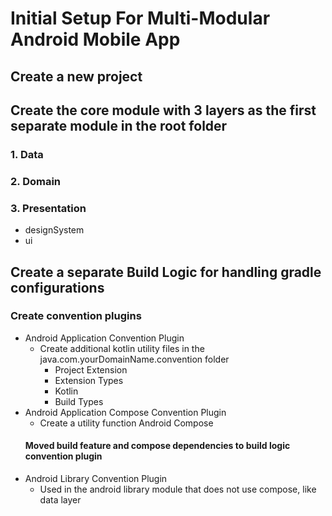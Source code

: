 # Initial Setup For Multi-Modular Android Mobile App

## Create a new project
## Create the core module with 3 layers as the first separate module in the root folder
### 1. Data
### 2. Domain
### 3. Presentation
* designSystem
* ui

## Create a separate Build Logic for handling gradle configurations
### Create convention plugins
* Android Application Convention Plugin
  * Create additional kotlin utility files in the java.com.yourDomainName.convention folder
    * Project Extension
    * Extension Types
    * Kotlin
    * Build Types
* Android Application Compose Convention Plugin
  * Create a utility function Android Compose
  #### Moved build feature and compose dependencies to build logic convention plugin
* Android Library Convention Plugin
  * Used in the android library module that does not use compose, like data layer
